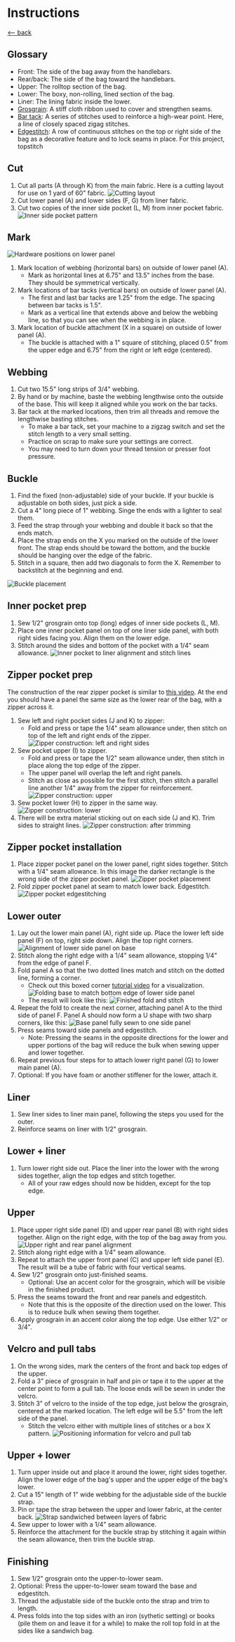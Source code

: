 # Instructions

[<-- back](README.md)

## Glossary
- Front: The side of the bag away from the handlebars.
- Rear/back: The side of the bag toward the handlebars.
- Upper: The rolltop section of the bag.
- Lower: The boxy, non-rolling, lined section of the bag.
- Liner: The lining fabric inside the lower. 
- [Grosgrain](https://en.wikipedia.org/wiki/Grosgrain): A stiff cloth ribbon used to cover and strengthen seams.
- [Bar tack](https://en.wikipedia.org/wiki/Bar_tack): A series of stitches used to reinforce a high-wear point. Here, a line of closely spaced zigag stitches.
- [Edgestitch](https://sewguide.com/edge-stitch/): A row of continuous stitches on the top or right side of the bag as a decorative feature and to lock seams in place. For this project, topstitch

## Cut

1. Cut all parts (A through K) from the main fabric. Here is a cutting layout for use on 1 yard of 60" fabric.
![Cutting layout](images/pink_overview.png)
1. Cut lower panel (A) and lower sides (F, G) from liner fabric.
1. Cut two copies of the inner side pocket (L, M) from inner pocket fabric.
![Inner side pocket pattern](images/inner_pocket.svg)

## Mark

![Hardware positions on lower panel](images/base_panel_webbing.svg)

1. Mark location of webbing (horizontal bars) on outside of lower panel (A).
    * Mark as horizontal lines at 6.75" and 13.5" inches from the base. They should be symmetrical vertically.
1. Mark locations of bar tacks (vertical bars) on outside of lower panel (A).
    * The first and last bar tacks are 1.25" from the edge. The spacing between bar tacks is 1.5".
    * Mark as a vertical line that extends above and below the webbing line, so that you can see when the webbing is in place.
1. Mark location of buckle attachment (X in a square) on outside of lower panel (A).
    * The buckle is attached with a 1" square of stitching, placed 0.5" from the upper edge and 6.75" from the right or left edge (centered).

## Webbing

1. Cut two 15.5" long strips of 3/4" webbing.
1. By hand or by machine, baste the webbing lengthwise onto the outside of the base. This will keep it aligned while you work on the bar tacks.
1. Bar tack at the marked locations, then trim all threads and remove the lengthwise basting stitches.
    * To make a bar tack, set your machine to a zigzag switch and set the stitch length to a very small setting.
    * Practice on scrap to make sure your settings are correct.
    * You may need to turn down your thread tension or presser foot pressure.

## Buckle

1. Find the fixed (non-adjustable) side of your buckle. If your buckle is adjustable on both sides, just pick a side.
1. Cut a 4" long piece of 1" webbing. Singe the ends with a lighter to seal them.
1. Feed the strap through your webbing and double it back so that the ends match.
1. Place the strap ends on the X you marked on the outside of the lower front. The strap ends should be toward the bottom, and the buckle should be hanging over the edge of the fabric.
1. Stitch in a square, then add two diagonals to form the X. Remember to backstitch at the beginning and end.

![Buckle placement](images/buckle_installation_1.svg)

## Inner pocket prep

1. Sew 1/2" grosgrain onto top (long) edges of inner side pockets (L, M).
1. Place one inner pocket panel on top of one liner side panel, with both right sides facing you. Align them on the lower edge.
1. Stitch around the sides and bottom of the pocket with a 1/4" seam allowance.
![Inner pocket to liner alignment and stitch lines](images/attach_inner_pocket.svg)

## Zipper pocket prep

The construction of the rear zipper pocket is similar to [this video](https://www.youtube.com/watch?v=LYWDujbNWpo). At the end you should have a panel the same size as the lower rear of the bag, with a zipper across it.

1. Sew left and right pocket sides (J and K) to zipper: 
    * Fold and press or tape the 1/4" seam allowance under, then stitch on top of the left and right ends of the zipper.
![Zipper construction: left and right sides](images/zipper_construction_1.svg)
1. Sew pocket upper (I) to zipper.
    * Fold and press or tape the 1/2" seam allowance under, then stitch in place along the top edge of the zipper. 
    * The upper panel will overlap the left and right panels.
    * Stitch as close as possible for the first stitch, then stitch a parallel line another 1/4" away from the zipper for reinforcement.
![Zipper construction: upper](images/zipper_construction_2.svg)
1. Sew pocket lower (H) to zipper in the same way.
![Zipper construction: lower](images/zipper_construction_3.svg)
1. There will be extra material sticking out on each side (J and K). Trim sides to straight lines.
![Zipper construction: after trimming](images/zipper_construction_4.svg)

## Zipper pocket installation

1. Place zipper pocket panel on the lower panel, right sides together. Stitch with a 1/4" seam allowance. In this image the darker rectangle is the wrong side of the zipper pocket panel.
![Zipper pocket placement](images/attach_zipper_pocket.svg)
1. Fold zipper pocket panel at seam to match lower back. Edgestitch.
![Zipper pocket edgestitching](images/attach_zipper_pocket_2.svg)

## Lower outer
1. Lay out the lower main panel (A), right side up. Place the lower left side panel (F) on top, right side down. Align the top right corners.
![Alignment of lower side panel on base](images/align_lower_side_panel.svg)
1. Stitch along the right edge with a 1/4" seam allowance, stopping 1/4" from the edge of panel F.
1. Fold panel A so that the two dotted lines match and stitch on the dotted line, forming a corner.
    * Check out this boxed corner [tutorial video](https://www.youtube.com/watch?v=THtU74h0IZY) for a visualization.
![Folding base to match bottom edge of lower side panel](images/attach_lower_side_panel.svg)
    * The result will look like this:
![Finished fold and stitch](images/attach_lower_side_3d.svg)
1. Repeat the fold to create the next corner, attaching panel A to the third side of panel F. Panel A should now form a U shape with two sharp corners, like this:
![Base panel fully sewn to one side panel](images/attach_lower_side_3d_completed.svg)
1. Press seams toward side panels and edgestitch.
    * Note: Pressing the seams in the opposite directions for the lower and upper portions of the bag will reduce the bulk when sewing upper and lower together.
1. Repeat previous four steps for to attach lower right panel (G) to lower main panel (A).
1. Optional: If you have foam or another stiffener for the lower, attach it.

## Liner

1. Sew liner sides to liner main panel, following the steps you used for the outer.
1. Reinforce seams on  liner with 1/2" grosgrain.

## Lower + liner
1. Turn lower right side out. Place the liner into the lower with the wrong sides together, align the top edges and stitch together.
    * All of your raw edges should now be hidden, except for the top edge.
    
## Upper

1. Place upper right side panel (D) and upper rear panel (B) with right sides together. Align on the right edge, with the top of the bag away from you.
![Upper right and rear panel alignment](images/attach_upper_right_rear.svg)
1. Stitch along right edge with a 1/4" seam allowance.
1. Repeat to attach the upper front panel (C) and upper left side panel (E). The result will be a tube of fabric with four vertical seams.
1. Sew 1/2" grosgrain onto just-finished seams.
    * Optional: Use an accent color for the grosgrain, which will be visible in the finished product.
1. Press the seams toward the front and rear panels and edgestitch.
    * Note that this is the opposite of the direction used on the lower. This is to reduce bulk when sewing them together.
1. Apply grosgrain in an accent color along the top edge. Use either 1/2" or 3/4".

## Velcro and pull tabs

1. On the wrong sides, mark the centers of the front and back top edges of the upper.
1. Fold a 3" piece of grosgrain in half and pin or tape it to the upper at the center point to form a pull tab. The loose ends will be sewn in under the velcro.
1. Stitch 3" of velcro to the inside of the top edge, just below the grosgrain, centered at the marked location. The left edge will be 5.5" from the left side of the panel.
    * Stitch the velcro either with multiple lines of stitches or a box X pattern.
![Positioning information for velcro and pull tab](images/attach_upper_velcro.svg)

## Upper + lower

1. Turn upper inside out and place it around the lower, right sides together. Align the lower edge of the bag's upper and the upper edge of the bag's lower.
1. Cut a 15" length of 1" wide webbing for the adjustable side of the buckle strap.
1. Pin or tape the strap between the upper and lower fabric, at the center back.
![Strap sandwiched between layers of fabric](images/insert_strap.svg)
1. Sew upper to lower with a 1/4" seam allowance.
1. Reinforce the attachment for the buckle strap by stitching it again within the seam allowance, then trim the buckle strap.

## Finishing

1. Sew 1/2" grosgrain onto the upper-to-lower seam.
1. Optional: Press the upper-to-lower seam toward the base and edgestitch.
1. Thread the adjustable side of the buckle onto the strap and trim to length.
1. Press folds into the top sides with an iron (sythetic setting) or books (pile them on and leave it for a while) to make the roll top fold in at the sides like a sandwich bag.
